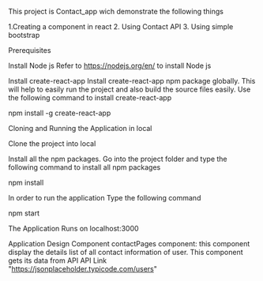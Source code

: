 This project is Contact_app wich demonstrate the following things 

1.Creating a component in react
2. Using Contact API
3. Using simple bootstrap

   Prerequisites

Install Node js
Refer to https://nodejs.org/en/ to install Node js

  Install create-react-app
Install create-react-app npm package globally. This will help to easily run the project and also build the source files easily. Use the following command to install create-react-app

npm install -g create-react-app

Cloning and Running the Application in local

Clone the project into local

Install all the npm packages. Go into the project folder and type the following command to install all npm packages

npm install

In order to run the application Type the following command

npm start

The Application Runs on localhost:3000

Application Design
Component
	contactPages component: 
this component display the details list of all contact information of user. This component gets its data from API
API Link
"https://jsonplaceholder.typicode.com/users"
